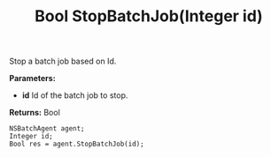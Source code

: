 ﻿---
uid: crmscript_ref_NSBatchAgent_StopBatchJob
title: Bool StopBatchJob(Integer id)
intellisense: NSBatchAgent.StopBatchJob
keywords: NSBatchAgent, StopBatchJob
so.topic: reference
---

Stop a batch job based on Id.

**Parameters:**
 - **id** Id of the batch job to stop.

**Returns:** Bool

```crmscript
NSBatchAgent agent;
Integer id;
Bool res = agent.StopBatchJob(id);
```

